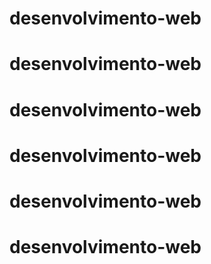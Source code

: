 # desenvolvimento-web
# desenvolvimento-web
# desenvolvimento-web
# desenvolvimento-web
# desenvolvimento-web
# desenvolvimento-web
